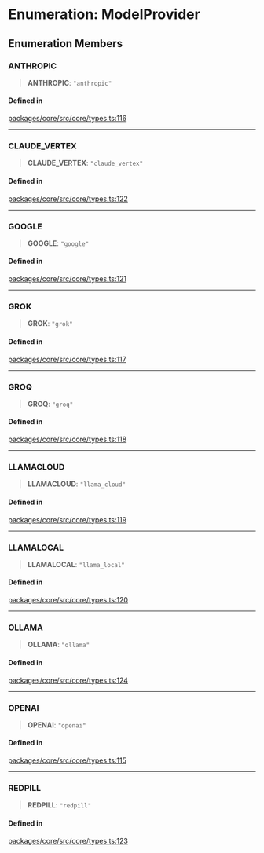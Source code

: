 # Enumeration: ModelProvider

## Enumeration Members

### ANTHROPIC

> **ANTHROPIC**: `"anthropic"`

#### Defined in

[packages/core/src/core/types.ts:116](https://github.com/ai16z/eliza/blob/d30d0a6e4929f1f9ad2fee78a425cc005922c069/packages/core/src/core/types.ts#L116)

***

### CLAUDE\_VERTEX

> **CLAUDE\_VERTEX**: `"claude_vertex"`

#### Defined in

[packages/core/src/core/types.ts:122](https://github.com/ai16z/eliza/blob/d30d0a6e4929f1f9ad2fee78a425cc005922c069/packages/core/src/core/types.ts#L122)

***

### GOOGLE

> **GOOGLE**: `"google"`

#### Defined in

[packages/core/src/core/types.ts:121](https://github.com/ai16z/eliza/blob/d30d0a6e4929f1f9ad2fee78a425cc005922c069/packages/core/src/core/types.ts#L121)

***

### GROK

> **GROK**: `"grok"`

#### Defined in

[packages/core/src/core/types.ts:117](https://github.com/ai16z/eliza/blob/d30d0a6e4929f1f9ad2fee78a425cc005922c069/packages/core/src/core/types.ts#L117)

***

### GROQ

> **GROQ**: `"groq"`

#### Defined in

[packages/core/src/core/types.ts:118](https://github.com/ai16z/eliza/blob/d30d0a6e4929f1f9ad2fee78a425cc005922c069/packages/core/src/core/types.ts#L118)

***

### LLAMACLOUD

> **LLAMACLOUD**: `"llama_cloud"`

#### Defined in

[packages/core/src/core/types.ts:119](https://github.com/ai16z/eliza/blob/d30d0a6e4929f1f9ad2fee78a425cc005922c069/packages/core/src/core/types.ts#L119)

***

### LLAMALOCAL

> **LLAMALOCAL**: `"llama_local"`

#### Defined in

[packages/core/src/core/types.ts:120](https://github.com/ai16z/eliza/blob/d30d0a6e4929f1f9ad2fee78a425cc005922c069/packages/core/src/core/types.ts#L120)

***

### OLLAMA

> **OLLAMA**: `"ollama"`

#### Defined in

[packages/core/src/core/types.ts:124](https://github.com/ai16z/eliza/blob/d30d0a6e4929f1f9ad2fee78a425cc005922c069/packages/core/src/core/types.ts#L124)

***

### OPENAI

> **OPENAI**: `"openai"`

#### Defined in

[packages/core/src/core/types.ts:115](https://github.com/ai16z/eliza/blob/d30d0a6e4929f1f9ad2fee78a425cc005922c069/packages/core/src/core/types.ts#L115)

***

### REDPILL

> **REDPILL**: `"redpill"`

#### Defined in

[packages/core/src/core/types.ts:123](https://github.com/ai16z/eliza/blob/d30d0a6e4929f1f9ad2fee78a425cc005922c069/packages/core/src/core/types.ts#L123)
